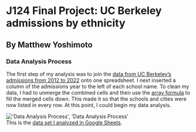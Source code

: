 # J124 Final Project: UC Berkeley admissions by ethnicity
## By Matthew Yoshimoto
### Data Analysis Process 
The first step of my analysis was to join the [data from UC Berkeley’s admissions from 2012 to 2022](https://www.google.com/](https://www.universityofcalifornia.edu/about-us/information-center/admissions-source-school)) onto one spreadsheet. I next inserted a column of the admissions year to the left of each school name. To clean my data, I had to unmerge the combined cells and then use the [array formula](https://infoinspired.com/google-docs/spreadsheet/fill-merged-cells-in-google-sheets/) to fill the merged cells down. This made it so that the schools and cities were now listed in every row. At this point, I could begin my data analysis. <br/>

!['Data Analysis Process', 'Data Analysis Process'](/peony.jpg) <br/>
This is the [data set I analyzed in Google Sheets](https://docs.google.com/spreadsheets/d/1oYrYav8eZLnbJ14ZFdc4DFqpaceefVChhTK2Kuado08/edit#gid=0). 
